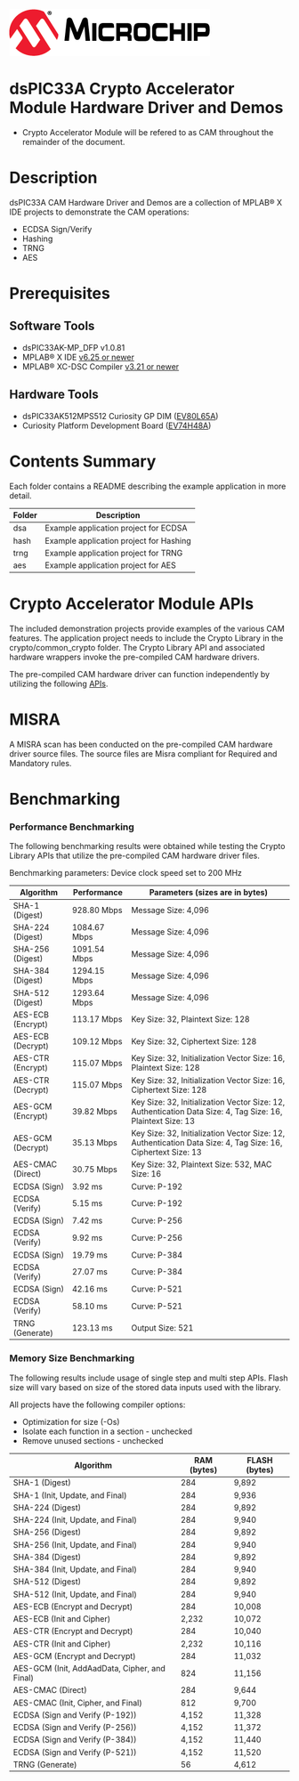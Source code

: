 <picture>
    <source media="(prefers-color-scheme: dark)" srcset="images/microchip_logo_white_red.png">
	<source media="(prefers-color-scheme: light)" srcset="images/microchip_logo_black_red.png">
    <img alt="Microchip Logo." src="images/microchip_logo_black_red.png">
</picture>

# dsPIC33A Crypto Accelerator Module Hardware Driver and Demos
- Crypto Accelerator Module will be refered to as CAM throughout the remainder of the document. 
    
# Description
dsPIC33A CAM Hardware Driver and Demos are a collection of MPLAB® X IDE projects to demonstrate the CAM operations:
- ECDSA Sign/Verify
- Hashing
- TRNG
- AES

# Prerequisites

## Software Tools
- dsPIC33AK-MP_DFP v1.0.81
- MPLAB® X IDE [v6.25 or newer](https://www.microchip.com/mplab-x-ide)
- MPLAB® XC-DSC Compiler [v3.21 or newer](https://www.microchip.com/xcdsc)

## Hardware Tools
- dsPIC33AK512MPS512 Curiosity GP DIM ([EV80L65A](https://www.microchip.com/en-us/development-tool/EV80L65A))
- Curiosity Platform Development Board ([EV74H48A](https://www.microchip.com/EV74H48A))

# Contents Summary
Each folder contains a README describing the example application in more detail.

| Folder     | Description                              |
| ---        | ---                                      |
| dsa        | Example application project for ECDSA    |
| hash       | Example application project for Hashing  |
| trng       | Example application project for TRNG     |
| aes        | Example application project for AES      |

# Crypto Accelerator Module APIs

The included demonstration projects provide examples of the various CAM features. The application project needs to include the Crypto Library in the crypto/common_crypto folder. The Crypto Library API and associated hardware wrappers invoke the pre-compiled CAM hardware drivers. 

The pre-compiled CAM hardware driver can function independently by utilizing the following [APIs](https://onlinedocs.microchip.com/v2/keyword-lookup?keyword=CAM&redirect=true).

# MISRA

A MISRA scan has been conducted on the pre-compiled CAM hardware driver source files. The source files are Misra compliant for Required and Mandatory rules.

# Benchmarking

### Performance Benchmarking
The following benchmarking results were obtained while testing the Crypto Library APIs that utilize the pre-compiled CAM hardware driver files.

Benchmarking parameters: Device clock speed set to 200 MHz

|Algorithm|Performance|Parameters (sizes are in bytes)|
|----|----|----|
|SHA-1 (Digest)|928.80 Mbps|Message Size: 4,096|
|SHA-224 (Digest)|1084.67 Mbps|Message Size: 4,096|
|SHA-256 (Digest)|1091.54 Mbps|Message Size: 4,096|
|SHA-384 (Digest)|1294.15 Mbps|Message Size: 4,096|
|SHA-512 (Digest)|1293.64 Mbps|Message Size: 4,096|
|AES-ECB (Encrypt)|113.17 Mbps|Key Size: 32, Plaintext Size: 128|
|AES-ECB (Decrypt)|109.12 Mbps|Key Size: 32, Ciphertext Size: 128|
|AES-CTR (Encrypt)|115.07 Mbps|Key Size: 32, Initialization Vector Size: 16, Plaintext Size: 128|
|AES-CTR (Decrypt)|115.07 Mbps|Key Size: 32, Initialization Vector Size: 16, Ciphertext Size: 128|
|AES-GCM (Encrypt)|39.82 Mbps|Key Size: 32, Initialization Vector Size: 12, Authentication Data Size: 4, Tag Size: 16, Plaintext Size: 13|
|AES-GCM (Decrypt)|35.13 Mbps|Key Size: 32, Initialization Vector Size: 12, Authentication Data Size: 4, Tag Size: 16, Ciphertext Size: 13|
|AES-CMAC (Direct)|30.75 Mbps|Key Size: 32, Plaintext Size: 532, MAC Size: 16|
|ECDSA (Sign)|3.92 ms|Curve: P-192|
|ECDSA (Verify)|5.15 ms|Curve: P-192|
|ECDSA (Sign)|7.42 ms|Curve: P-256|
|ECDSA (Verify)|9.92 ms|Curve: P-256|
|ECDSA (Sign)|19.79 ms|Curve: P-384|
|ECDSA (Verify)|27.07 ms|Curve: P-384|
|ECDSA (Sign)|42.16 ms|Curve: P-521|
|ECDSA (Verify)|58.10 ms|Curve: P-521|
|TRNG (Generate)|123.13 ms|Output Size: 521|

### Memory Size Benchmarking
The following results include usage of single step and multi step APIs. Flash size will vary based on size of the stored data inputs used with the library. 

All projects have the following compiler options:
- Optimization for size (-Os)
- Isolate each function in a section - unchecked
- Remove unused sections - unchecked

|Algorithm|RAM (bytes)|FLASH (bytes)|
|----|----|----|
|SHA-1 (Digest)|284|9,892|
|SHA-1 (Init, Update, and Final)|284|9,936|
|SHA-224 (Digest)|284|9,892|
|SHA-224 (Init, Update, and Final)|284|9,940|
|SHA-256 (Digest)|284|9,892|
|SHA-256 (Init, Update, and Final)|284|9,940|
|SHA-384 (Digest)|284|9,892|
|SHA-384 (Init, Update, and Final)|284|9,940|
|SHA-512 (Digest)|284|9,892|
|SHA-512 (Init, Update, and Final)|284|9,940|
|AES-ECB (Encrypt and Decrypt)|284|10,008|
|AES-ECB (Init and Cipher)|2,232|10,072|
|AES-CTR (Encrypt and Decrypt)|284|10,040|
|AES-CTR (Init and Cipher)|2,232|10,116|
|AES-GCM (Encrypt and Decrypt)|284|11,032|
|AES-GCM (Init, AddAadData, Cipher, and Final)|824|11,156|
|AES-CMAC (Direct)|284|9,644|
|AES-CMAC (Init, Cipher, and Final)|812|9,700|
|ECDSA (Sign and Verify (P-192))|4,152|11,328|
|ECDSA (Sign and Verify (P-256))|4,152|11,372|
|ECDSA (Sign and Verify (P-384))|4,152|11,440|
|ECDSA (Sign and Verify (P-521))|4,152|11,520|
|TRNG (Generate)|56|4,612|